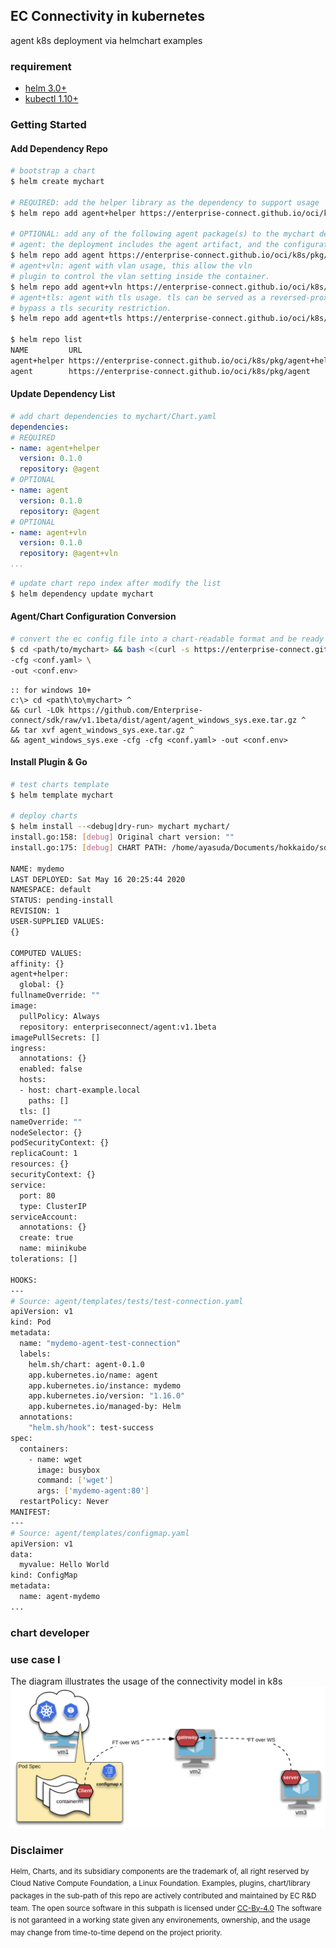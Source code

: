 ## EC Connectivity in kubernetes
agent k8s deployment via helmchart examples

### requirement
- [helm 3.0+](https://helm.sh/docs/intro/install/)
- [kubectl 1.10+](https://kubernetes.io/docs/tasks/tools/install-kubectl/)

### Getting Started

#### Add Dependency Repo
```bash
# bootstrap a chart
$ helm create mychart

# REQUIRED: add the helper library as the dependency to support usage
$ helm repo add agent+helper https://enterprise-connect.github.io/oci/k8s/pkg/agent+helper/

# OPTIONAL: add any of the following agent package(s) to the mychart deployment
# agent: the deployment includes the agent artifact, and the configuration
$ helm repo add agent https://enterprise-connect.github.io/oci/k8s/pkg/agent/
# agent+vln: agent with vlan usage, this allow the vln 
# plugin to control the vlan setting inside the container.
$ helm repo add agent+vln https://enterprise-connect.github.io/oci/k8s/pkg/agent+vln/
# agent+tls: agent with tls usage. tls can be served as a reversed-proxy to
# bypass a tls security restriction.
$ helm repo add agent+tls https://enterprise-connect.github.io/oci/k8s/pkg/agent+tls/

$ helm repo list
NAME         URL
agent+helper https://enterprise-connect.github.io/oci/k8s/pkg/agent+helper
agent        https://enterprise-connect.github.io/oci/k8s/pkg/agent

```
#### Update Dependency List
```yaml
# add chart dependencies to mychart/Chart.yaml
dependencies:
# REQUIRED
- name: agent+helper
  version: 0.1.0
  repository: @agent
# OPTIONAL
- name: agent
  version: 0.1.0
  repository: @agent
# OPTIONAL
- name: agent+vln
  version: 0.1.0
  repository: @agent+vln
...
```
```bash
# update chart repo index after modify the list
$ helm dependency update mychart
```
#### Agent/Chart Configuration Conversion
```bash
# convert the ec config file into a chart-readable format and be ready for the chart deployment
$ cd <path/to/mychart> && bash <(curl -s https://enterprise-connect.github.io/oci/k8s/conf.txt) \
-cfg <conf.yaml> \
-out <conf.env>
```
```batch
:: for windows 10+
c:\> cd <path\to\mychart> ^
&& curl -LOk https://github.com/Enterprise-connect/sdk/raw/v1.1beta/dist/agent/agent_windows_sys.exe.tar.gz ^
&& tar xvf agent_windows_sys.exe.tar.gz ^
&& agent_windows_sys.exe -cfg -cfg <conf.yaml> -out <conf.env>
```
#### Install Plugin & Go
```bash
# test charts template
$ helm template mychart

# deploy charts
$ helm install --<debug|dry-run> mychart mychart/
install.go:158: [debug] Original chart version: ""
install.go:175: [debug] CHART PATH: /home/ayasuda/Documents/hokkaido/sdk/oci/k8s/agent

NAME: mydemo
LAST DEPLOYED: Sat May 16 20:25:44 2020
NAMESPACE: default
STATUS: pending-install
REVISION: 1
USER-SUPPLIED VALUES:
{}

COMPUTED VALUES:
affinity: {}
agent+helper:
  global: {}
fullnameOverride: ""
image:
  pullPolicy: Always
  repository: enterpriseconnect/agent:v1.1beta
imagePullSecrets: []
ingress:
  annotations: {}
  enabled: false
  hosts:
  - host: chart-example.local
    paths: []
  tls: []
nameOverride: ""
nodeSelector: {}
podSecurityContext: {}
replicaCount: 1
resources: {}
securityContext: {}
service:
  port: 80
  type: ClusterIP
serviceAccount:
  annotations: {}
  create: true
  name: miinikube
tolerations: []

HOOKS:
---
# Source: agent/templates/tests/test-connection.yaml
apiVersion: v1
kind: Pod
metadata:
  name: "mydemo-agent-test-connection"
  labels:
    helm.sh/chart: agent-0.1.0
    app.kubernetes.io/name: agent
    app.kubernetes.io/instance: mydemo
    app.kubernetes.io/version: "1.16.0"
    app.kubernetes.io/managed-by: Helm
  annotations:
    "helm.sh/hook": test-success
spec:
  containers:
    - name: wget
      image: busybox
      command: ['wget']
      args: ['mydemo-agent:80']
  restartPolicy: Never
MANIFEST:
---
# Source: agent/templates/configmap.yaml
apiVersion: v1
data:
  myvalue: Hello World
kind: ConfigMap
metadata:
  name: agent-mydemo
...
```

### chart developer

### use case I
The diagram illustrates the usage of the connectivity model in k8s
![LB Seq. High Level](/doc/k8s-ftp.png)

### Disclaimer
<sup>Helm, Charts, and its subsidiary components are the trademark of, all right reserved by Cloud Native Compute Foundation, a Linux Foundation. Examples, plugins, chart/library packages in the sub-path of this repo are actively contributed and maintained by EC R&D team. The open source software in this subpath is licensed under [CC-By-4.0](https://creativecommons.org/licenses/by/4.0/) The software is not garanteed in a working state given any environements, ownership, and the usage may change from time-to-time depend on the project priority.</sup>
